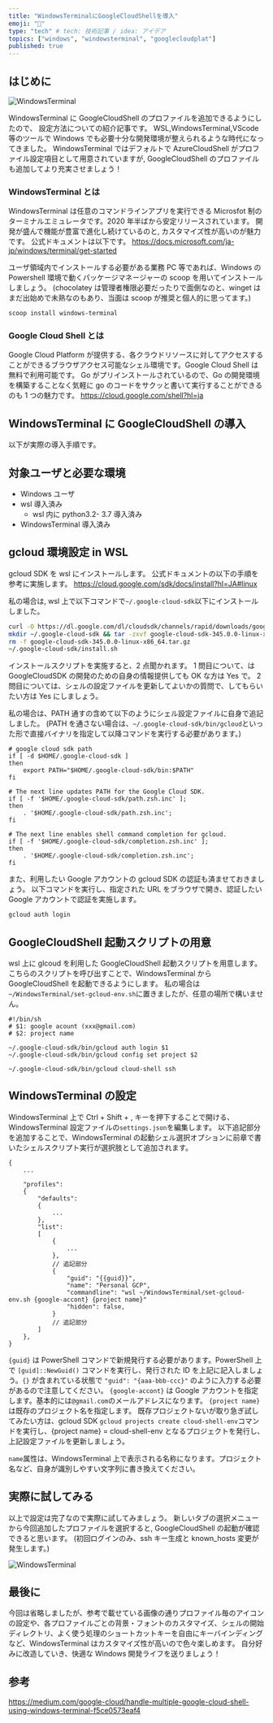 ```yaml
---
title: "WindowsTerminalにGoogleCloudShellを導入"
emoji: "🐙"
type: "tech" # tech: 技術記事 / idea: アイデア
topics: ["windows", "windowsterminal", "googlecloudplat"]
published: true
---
```


## はじめに

![WindowsTerminal](https://storage.googleapis.com/zenn-user-upload/4c89bc08a22c1aebc6d24ece.png)

WindowsTerminal に GoogleCloudShell のプロファイルを追加できるようにしたので、 設定方法についての紹介記事です。
WSL,WindowsTerminal,VScode 等のツールで Windows でも必要十分な開発環境が整えられるような時代になってきました。
WindowsTerminal ではデフォルトで AzureCloudShell がプロファイル設定項目として用意されていますが, GoogleCloudShell のプロファイルも追加してより充実させましょう！

### WindowsTerminal とは

WindowsTerminal は任意のコマンドラインアプリを実行できる Microsfot 制のターミナルエミュレータです。2020 年半ばから安定リリースされています。
開発が盛んで機能が豊富で進化し続けているのと, カスタマイズ性が高いのが魅力です。
公式ドキュメントは以下です。
https://docs.microsoft.com/ja-jp/windows/terminal/get-started

ユーザ領域内でインストールする必要がある業務 PC 等であれば、Windows の Powershell 環境で動くパッケージマネージャーの scoop を用いてインストールしましょう。
(chocolatey は管理者権限必要だったりで面倒なのと、winget はまだ出始めで未熟なのもあり、当面は scoop が推奨と個人的に思ってます。)

```bash
scoop install windows-terminal
```

### Google Cloud Shell とは

Google Cloud Platform が提供する、各クラウドリソースに対してアクセスすることができるブラウザアクセス可能なシェル環境です。Google Cloud Shell は無料で利用可能です。
Go がプリインストールされているので、Go の開発環境を構築することなく気軽に go のコードをサクッと書いて実行することができるのも 1 つの魅力です。
https://cloud.google.com/shell?hl=ja

## WindowsTerminal に GoogleCloudShell の導入

以下が実際の導入手順です。

## 対象ユーザと必要な環境

- Windows ユーザ
- wsl 導入済み
  - wsl 内に python3.2- 3.7 導入済み
- WindowsTerminal 導入済み

## gcloud 環境設定 in WSL

gcloud SDK を wsl にインストールします。
公式ドキュメントの以下の手順を参考に実施します。
https://cloud.google.com/sdk/docs/install?hl=JA#linux

私の場合は, wsl 上で以下コマンドで`~/.google-cloud-sdk`以下にインストールしました。

```bash
curl -O https://dl.google.com/dl/cloudsdk/channels/rapid/downloads/google-cloud-sdk-345.0.0-linux-x86_64.tar.gz
mkdir ~/.google-cloud-sdk && tar -zxvf google-cloud-sdk-345.0.0-linux-x86_64.tar.gz -C ~/.google-cloud-sdk --strip-components 1
rm -f google-cloud-sdk-345.0.0-linux-x86_64.tar.gz
~/.google-cloud-sdk/install.sh
```

インストールスクリプトを実施すると、2 点聞かれます。
1 問目について、は GoogleCloudSDK の開発のための自身の情報提供しても OK な方は Yes で。
2 問目については、シェルの設定ファイルを更新してよいかの質問で、してもらいたい方は Yes にしましょう。

私の場合は、PATH 通すの含めて以下のようにシェル設定ファイルに自身で追記しました。
(PATH を通さない場合は、`~/.google-cloud-sdk/bin/gcloud`といった形で直接バイナリを指定して以降コマンドを実行する必要があります。)

```bash:.zshrc
# google cloud sdk path
if [ -d $HOME/.google-cloud-sdk ]
then
    export PATH="$HOME/.google-cloud-sdk/bin:$PATH"
fi

# The next line updates PATH for the Google Cloud SDK.
if [ -f '$HOME/.google-cloud-sdk/path.zsh.inc' ];
then
    . '$HOME/.google-cloud-sdk/path.zsh.inc';
fi

# The next line enables shell command completion for gcloud.
if [ -f '$HOME/.google-cloud-sdk/completion.zsh.inc' ];
then
    . '$HOME/.google-cloud-sdk/completion.zsh.inc';
fi

```

また、利用したい Google アカウントの gcloud SDK の認証も済ませておきましょう。
以下コマンドを実行し、指定された URL をブラウザで開き、認証したい Google アカウントで認証を実施します。

```bash
gcloud auth login
```

## GoogleCloudShell 起動スクリプトの用意

wsl 上に glcoud を利用した GoogleCloudShell 起動スクリプトを用意します。
こちらのスクリプトを呼び出すことで、WindowsTerminal から GoogleCloudShell を起動できるようにします。
私の場合は`~/WindowsTerminal/set-gcloud-env.sh`に置きましたが、任意の場所で構いません。

```bash: ~/WindowsTerminal/set-gcloud-env.sh
#!/bin/sh
# $1: google acount (xxx@gmail.com)
# $2: project name

~/.google-cloud-sdk/bin/gcloud auth login $1
~/.google-cloud-sdk/bin/gcloud config set project $2

~/.google-cloud-sdk/bin/gcloud cloud-shell ssh
```

## WindowsTerminal の設定

WindowsTerminal 上で Ctrl + Shift + , キーを押下することで開ける、WindowsTerminal 設定ファイルの`settings.json`を編集します。
以下追記部分を追加することで、WindowsTerminal の起動シェル選択オプションに前章で書いたシェルスクリプト実行が選択肢として追加されます。

```
{
    ...

    "profiles":
    {
        "defaults":
        {
            ...
        },
        "list":
        [
            {
                ...
            },
            // 追記部分
            {
                "guid": "{{guid}}",
                "name": "Personal GCP",
                "commandline": "wsl ~/WindowsTerminal/set-gcloud-env.sh {google-accont} {project name}"
                "hidden": false,
            }
            // 追記部分
        ]
    },
}

```

`{guid}` は PowerShell コマンドで新規発行する必要があります。PowerShell 上で `[guid]::NewGuid()` コマンドを実行し、発行された ID を上記に記入しましょう。`{}` が含まれている状態で `"guid": "{aaa-bbb-ccc}"` のように入力する必要があるので注意してください。
`{google-accont}` は Google アカウントを指定します。基本的には`@gmail.com`のメールアドレスになります。
`{project name}` は既存のプロジェクト名を指定します。
既存プロジェクトないが取り急ぎ試してみたい方は、gcloud SDK
`gcloud projects create cloud-shell-env`コマンドを実行し、{project name} = cloud-shell-env
となるプロジェクトを発行し、上記設定ファイルを更新しましょう。

`name`属性は、WindowsTerminal 上で表示される名称になります。プロジェクト名など、自身が識別しやすい文字列に書き換えてください。

## 実際に試してみる

以上で設定は完了なので実際に試してみましょう。
新しいタブの選択メニューから今回追加したプロファイルを選択すると, GoogleCloudShell の起動が確認できると思います。
(初回ログインのみ、ssh キー生成と known_hosts 変更が発生します。)

![WindowsTerminal](https://storage.googleapis.com/zenn-user-upload/4c89bc08a22c1aebc6d24ece.png)

## 最後に

今回は省略しましたが、参考で載せている画像の通りプロファイル毎のアイコンの設定や、各プロファイルごとの背景・フォントのカスタマイズ、シェルの開始ディレクトリ、よく使う処理のショートカットキーを自由にキーバインディングなど、WindowsTerminal はカスタマイズ性が高いので色々楽しめます。
自分好みに改造していき、快適な Windows 開発ライフを送りましょう！

## 参考

https://medium.com/google-cloud/handle-multiple-google-cloud-shell-using-windows-terminal-f5ce0573eaf4
